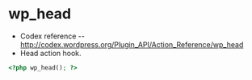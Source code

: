 # wp_head
- Codex reference -- http://codex.wordpress.org/Plugin_API/Action_Reference/wp_head
- Head action hook.

```php
<?php wp_head(); ?>
```
